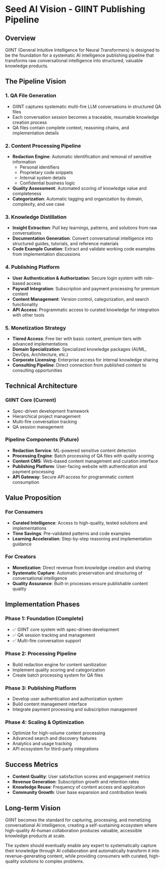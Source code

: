 # Seed AI Vision - GIINT Publishing Pipeline

## Overview

GIINT (General Intuitive Intelligence for Neural Transformers) is designed to be the foundation for a systematic AI intelligence publishing pipeline that transforms raw conversational intelligence into structured, valuable knowledge products.

## The Pipeline Vision

### 1. QA File Generation
- GIINT captures systematic multi-fire LLM conversations in structured QA files
- Each conversation session becomes a traceable, resumable knowledge creation process
- QA files contain complete context, reasoning chains, and implementation details

### 2. Content Processing Pipeline
- **Redaction Engine**: Automatic identification and removal of sensitive information
  - Personal identifiers
  - Proprietary code snippets
  - Internal system details
  - Confidential business logic
- **Quality Assessment**: Automated scoring of knowledge value and completeness
- **Categorization**: Automatic tagging and organization by domain, complexity, and use case

### 3. Knowledge Distillation
- **Insight Extraction**: Pull key learnings, patterns, and solutions from raw conversations
- **Documentation Generation**: Convert conversational intelligence into structured guides, tutorials, and reference materials
- **Code Example Curation**: Extract and validate working code examples from implementation discussions

### 4. Publishing Platform
- **User Authentication & Authorization**: Secure login system with role-based access
- **Paywall Integration**: Subscription and payment processing for premium content
- **Content Management**: Version control, categorization, and search functionality
- **API Access**: Programmatic access to curated knowledge for integration with other tools

### 5. Monetization Strategy
- **Tiered Access**: Free tier with basic content, premium tiers with advanced implementations
- **Domain Specialization**: Specialized knowledge packages (AI/ML, DevOps, Architecture, etc.)
- **Corporate Licensing**: Enterprise access for internal knowledge sharing
- **Consulting Pipeline**: Direct connection from published content to consulting opportunities

## Technical Architecture

### GIINT Core (Current)
- Spec-driven development framework
- Hierarchical project management
- Multi-fire conversation tracking
- QA session management

### Pipeline Components (Future)
- **Redaction Service**: ML-powered sensitive content detection
- **Processing Engine**: Batch processing of QA files with quality scoring
- **Content CMS**: Web-based content management and curation interface
- **Publishing Platform**: User-facing website with authentication and payment processing
- **API Gateway**: Secure API access for programmatic content consumption

## Value Proposition

### For Consumers
- **Curated Intelligence**: Access to high-quality, tested solutions and implementations
- **Time Savings**: Pre-validated patterns and code examples
- **Learning Acceleration**: Step-by-step reasoning and implementation guidance

### For Creators
- **Monetization**: Direct revenue from knowledge creation and sharing
- **Systematic Capture**: Automatic preservation and structuring of conversational intelligence
- **Quality Assurance**: Built-in processes ensure publishable content quality

## Implementation Phases

### Phase 1: Foundation (Complete)
- ✅ GIINT core system with spec-driven development
- ✅ QA session tracking and management
- ✅ Multi-fire conversation support

### Phase 2: Processing Pipeline
- Build redaction engine for content sanitization
- Implement quality scoring and categorization
- Create batch processing system for QA files

### Phase 3: Publishing Platform
- Develop user authentication and authorization system
- Build content management interface
- Integrate payment processing and subscription management

### Phase 4: Scaling & Optimization
- Optimize for high-volume content processing
- Advanced search and discovery features
- Analytics and usage tracking
- API ecosystem for third-party integrations

## Success Metrics

- **Content Quality**: User satisfaction scores and engagement metrics
- **Revenue Generation**: Subscription growth and retention rates
- **Knowledge Reuse**: Frequency of content access and application
- **Community Growth**: User base expansion and contribution levels

## Long-term Vision

GIINT becomes the standard for capturing, processing, and monetizing conversational AI intelligence, creating a self-sustaining ecosystem where high-quality AI-human collaboration produces valuable, accessible knowledge products at scale.

The system should eventually enable any expert to systematically capture their knowledge through AI collaboration and automatically transform it into revenue-generating content, while providing consumers with curated, high-quality solutions to complex problems.